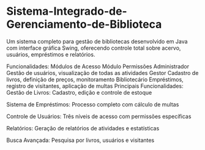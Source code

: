 # Sistema-Integrado-de-Gerenciamento-de-Biblioteca
Um sistema completo para gestão de bibliotecas desenvolvido em Java com interface gráfica Swing, oferecendo controle total sobre acervo, usuários, empréstimos e relatórios.

Funcionalidades:
Módulos de Acesso
Módulo	Permissões
Administrador	Gestão de usuários, visualização de todas as atividades
Gestor	Cadastro de livros, definição de preços, monitoramento
Bibliotecário	Empréstimos, registro de visitantes, aplicação de multas 
Principais Funcionalidades:
Gestão de Livros: Cadastro, edição e controle de estoque

Sistema de Empréstimos: Processo completo com cálculo de multas

Controle de Usuários: Três níveis de acesso com permissões específicas

Relatórios: Geração de relatórios de atividades e estatísticas

Busca Avançada: Pesquisa por livros, usuários e visitantes
